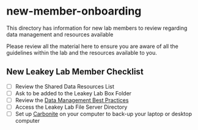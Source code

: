 # new-member-onboarding
This directory has information for new lab members to review regarding data management and resources available

Please review all the material here to ensure you are aware of all the guidelines within the lab and the resources available to you.

## New Leakey Lab Member Checklist
- [ ] Review the Shared Data Resources List
- [ ] Ask to be added to the Leakey Lab Box Folder
- [ ] Review the [Data Management Best Practices]([https://github.com/lensor/new-member-onboarding/blob/main/Data%20Management%20Best%20Practices.md](https://github.com/lensor/new-member-onboarding/blob/main/Data-Management/Best%20Practices.md))
- [ ] Access the Leakey Lab File Server Directory
- [ ] Set up [Carbonite](https://help.igb.illinois.edu/Carbonite_Install) on your computer to back-up your laptop or desktop computer
